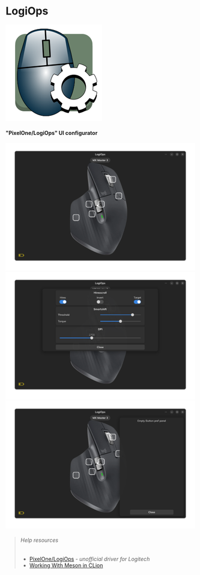 # LogiOps

![LogiOps Icon](data/icons/hicolor/scalable/apps/org.nordlex.logiops.svg)

#### "PixelOne/LogiOps" UI configurator

![App](data/readme-media/app.png)
![Device Settings](data/readme-media/app_device_settings.png)
![Button Settings](data/readme-media/app_button_setting.png)

>###### Help resources
>
>- [PixelOne/LogiOps](https://github.com/PixlOne/logiops) - *unofficial driver for Logitech*
>- [Working With Meson in CLion](https://blog.jetbrains.com/clion/2021/01/working-with-meson-in-clion-using-compilation-db/)
